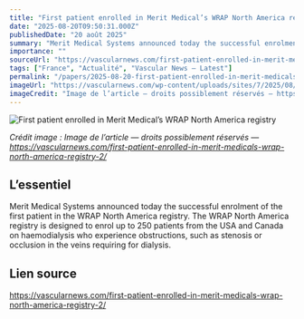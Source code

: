 ```yaml
---
title: "First patient enrolled in Merit Medical’s WRAP North America registry"
date: "2025-08-20T09:50:31.000Z"
publishedDate: "20 août 2025"
summary: "Merit Medical Systems announced today the successful enrolment of the first patient in the WRAP North America registry. The WRAP North America registry is designed to enrol up to 250 patients from the USA and Canada on haemodialysis who experience obstructions, such as stenosis or occlusion in the veins requiring for dialysis."
importance: ""
sourceUrl: "https://vascularnews.com/first-patient-enrolled-in-merit-medicals-wrap-north-america-registry-2/"
tags: ["France", "Actualité", "Vascular News — Latest"]
permalink: "/papers/2025-08-20-first-patient-enrolled-in-merit-medicals-wrap-north-america-registry"
imageUrl: "https://vascularnews.com/wp-content/uploads/sites/7/2025/08/Merit-Medical-logo-766x512.jpg"
imageCredit: "Image de l’article — droits possiblement réservés — https://vascularnews.com/first-patient-enrolled-in-merit-medicals-wrap-north-america-registry-2/"
---
```


![First patient enrolled in Merit Medical’s WRAP North America registry](https://vascularnews.com/wp-content/uploads/sites/7/2025/08/Merit-Medical-logo-766x512.jpg)

*Crédit image : Image de l’article — droits possiblement réservés — https://vascularnews.com/first-patient-enrolled-in-merit-medicals-wrap-north-america-registry-2/*

## L’essentiel

Merit Medical Systems announced today the successful enrolment of the first patient in the WRAP North America registry. The WRAP North America registry is designed to enrol up to 250 patients from the USA and Canada on haemodialysis who experience obstructions, such as stenosis or occlusion in the veins requiring for dialysis.

## Lien source

https://vascularnews.com/first-patient-enrolled-in-merit-medicals-wrap-north-america-registry-2/
